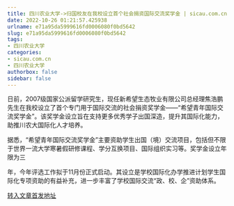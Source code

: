 ```yaml
---
title: 四川农业大学->归国校友在我校设立首个社会捐资国际交流奖学金 | sicau.com.cn
date: 2022-10-26 01:21:57.425938
urlname: e71a95da5999616fd0006080f0bd5642
slug: e71a95da5999616fd0006080f0bd5642
tags: 
- 四川农业大学
categories:
- sicau.com.cn
- 四川农业大学
authorbox: false
sidebar: false
---
```

日前，2007级国家公派留学研究生，现任新希望生态牧业有限公司总经理焦浩鹏先生在我校设立了首个专门用于国际交流的社会捐资奖学金——“希望青年国际交流奖学金”。该奖学金设立旨在支持更多优秀学子出国深造，提升其国际化能力，助推川农大国际化人才培养。

据悉，“希望青年国际交流奖学金”主要资助学生出国（境）交流项目，包括但不限于世界一流大学寒暑假研修课程、学分互换项目、国际组织实习等。奖学金设立年限为三
<!--more-->
年，今年评选工作拟于11月份正式启动。其设立是学校国际化办学推进计划学生国际化专项资助的有益补充，进一步丰富了学校国际交流“政、校、企”资助体系。



[转入文章首发地址](https://news.sicau.edu.cn/info/1078/69937.htm)